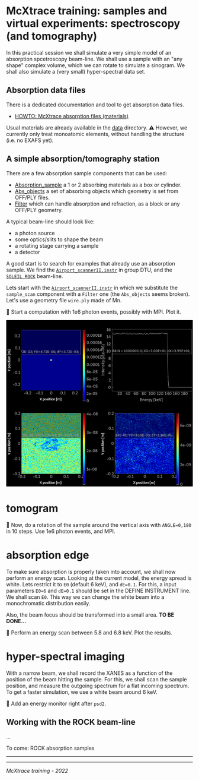 # McXtrace training: samples and virtual experiments: spectroscopy (and tomography)

In this practical session we shall simulate a very simple model of an absorption spcetroscopy beam-line. We shall use a sample with an "any shape" complex volume, which we can rotate to simulate a sinogram. We shall also simulate a (very small) hyper-spectral data set.

## Absorption data files
There is a dedicated documentation and tool to get absorption data files. 
- [HOWTO: McXtrace absorption files (materials)](https://github.com/McStasMcXtrace/McCode/wiki/HOWTO%3A-McXtrace-absorption-files-%28materials%29)

Usual materials are already available in the [data](http://mcxtrace.org/download/components/3.0/data/) directory.
:warning: However, we currently only treat monoatomic elements, without handling the structure (i.e. no EXAFS yet).

## A simple absorption/tomography station

There are a few absorption sample components that can be used:
- [Absorption_sample](http://www.mcxtrace.org/download/components/3.0/samples/Absorption_sample.html) a 1 or 2 absorbing materials as a box or cylinder.
- [Abs_objects](http://www.mcxtrace.org/download/components/3.0/samples/Abs_objects.html) a set of absorbing objects which geometry is set from OFF/PLY files.
- [Filter](http://www.mcxtrace.org/download/components/3.0/optics/Filter.html) which can handle absorption and refraction, as a block or any OFF/PLY geometry.

A typical beam-line should look like:
- a photon source
- some optics/slits to shape the beam
- a rotating stage carrying a sample
- a detector

A good start is to search for examples that already use an absorption sample. We find the [`Airport_scannerII.instr`](http://mcxtrace.org/download/components/3.0/examples/Airport_scannerII.html) in group DTU, and the [`SOLEIL_ROCK`](http://mcxtrace.org/download/components/3.0/examples/SOLEIL_ROCK.html) beam-line. 

Lets start with the [`Airport_scannerII.instr`](http://mcxtrace.org/download/components/3.0/examples/Airport_scannerII.html) in which we substitute the `sample_scan` component with a `Filter` one (the `Abs_objects` seems broken). Let's use a geometry file `wire.ply` made of Mn.

:runner: Start a computation with 1e6 photon events, possibly with MPI. Plot it.

<img src="images/Airport_scanner.png">

# tomogram
 
:runner: Now, do a rotation of the sample around the vertical axis with `ANGLE=0,180` in 10 steps. Use 1e6 photon events, and MPI.

# absorption edge

To make sure absorption is properly taken into account, we shall now perform an energy scan. Looking at the current model, the energy spread is white. Lets restrict it to `E0` (default 6 keV), and `dE=0.1`. For this, a input parameters `E0=6` and `dE=0.1` should be set in the DEFINE INSTRUMENT line. We shall scan `E0`. This way we can change the white beam into a monochromatic distribution easily.

Also, the beam focus should be transformed into a small area. **TO BE DONE...**

:runner: Perform an energy scan between 5.8 and 6.8 keV. Plot the results.

# hyper-spectral imaging

With a narrow beam, we shall record the XANES as a function of the position of the beam hitting the sample. For this, we shall scan the sample position, and measure the outgoing spectrum for a flat incoming spectrum. To get a faster simulation, we use a white beam around 6 keV.

:runner: Add an energy monitor right after `psd2`.

## Working with the ROCK beam-line

...

To come: ROCK
absorption samples

---



---
*McXtrace training - 2022*

